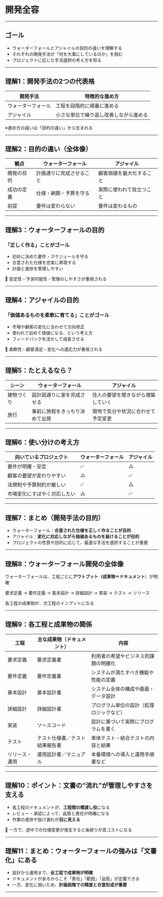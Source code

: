 # 開発全容
---

## ゴール

- ウォーターフォールとアジャイルの目的の違いを理解する  
- それぞれの開発手法が「何を大事にしているのか」を掴む  
- プロジェクトに応じた手法選択の考え方を知る

---

## 理解1：開発手法の2つの代表格

| 開発手法 | 特徴的な進め方 |
|----------|----------------|
| ウォーターフォール | 工程を段階的に順番に進める |
| アジャイル | 小さな単位で繰り返し改善しながら進める |

※進め方の違いは「目的の違い」から生まれる

---

## 理解2：目的の違い（全体像）

| 観点 | ウォーターフォール | アジャイル |
|------|------------------|-------------|
| 開発の目的 | 計画通りに完成させること | 顧客価値を最大化すること |
| 成功の定義 | 仕様・納期・予算を守る | 実際に使われて役立つこと |
| 前提 | 要件は変わらない | 要件は変わるもの |

---

## 理解3：ウォーターフォールの目的

### 「正しく作る」ことがゴール

- 初めに決めた要件・スケジュールを守る
- 合意された仕様を忠実に再現する
- 計画と進捗を管理しやすい

📌 安定性・予測可能性・管理のしやすさが重視される

---

## 理解4：アジャイルの目的

### 「価値あるものを柔軟に育てる」ことがゴール

- 市場や顧客の変化に合わせて方向修正
- 使われて初めて価値になる、という考え方
- フィードバックを活かして成長させる

📌 柔軟性・顧客満足・変化への適応力が重視される

---

## 理解5：たとえるなら？

| シーン | ウォーターフォール | アジャイル |
|--------|------------------|-------------|
| 建物づくり | 設計図通りに家を完成させる | 住人の要望を聞きながら増築していく |
| 旅行 | 事前に旅程をきっちり決めて出発 | 現地で気分や状況に合わせて予定変更 |

---

## 理解6：使い分けの考え方

| 向いているプロジェクト | ウォーターフォール | アジャイル |
|------------------------|------------------|-------------|
| 要件が明確・安定 | ✅ | △ |
| 顧客の要望が変わりやすい | △ | ✅ |
| 法規制や予算制約が厳しい | ✅ | △ |
| 市場変化にすばやく対応したい | △ | ✅ |

---

## 理解7：まとめ（開発手法の目的）

- ウォーターフォール：**合意された仕様を正しく作ることが目的**
- アジャイル：**変化に対応しながら価値あるものを届けることが目的**
- プロジェクトの性質や目的に応じて、最適な手法を選択することが重要
---

## 理解8：ウォーターフォール開発の全体像

ウォーターフォールは、工程ごとに**アウトプット（成果物＝ドキュメント**）が明確

要求定義 → 要件定義 → 基本設計 → 詳細設計 → 実装 → テスト → リリース

各工程の成果物が、次工程のインプットになる

---

## 理解9：各工程と成果物の関係

| 工程 | 主な成果物（ドキュメント） | 内容 |
|------|----------------------------|------|
| 要求定義 | 要求定義書 | 利用者の希望やビジネス的課題の明確化 |
| 要件定義 | 要件定義書 | システムが満たすべき機能や性能の定義 |
| 基本設計 | 基本設計書 | システム全体の構成や画面・データ設計 |
| 詳細設計 | 詳細設計書 | プログラム単位の設計（処理ロジックなど） |
| 実装 | ソースコード | 設計に基づいて実際にプログラムを書く |
| テスト | テスト仕様書／テスト結果報告書 | 単体テスト・結合テストの内容と結果 |
| リリース・運用 | 運用設計書／マニュアル | 本番環境への導入と運用手順書など |

---

## 理解10：ポイント：文書の“流れ”が管理しやすさを支える

- 各工程のドキュメントが、**工程間の橋渡し役**になる
- レビュー・承認によって、品質と責任が明確になる
- 作業の進捗や抜け漏れが**目に見える**

📌 一方で、途中での仕様変更が発生すると後戻りが高コストになる

---

## 理解11：まとめ：ウォーターフォールの強みは「文書化」にある

- 設計から運用まで、**全工程で成果物が明確**
- ドキュメントがあるからこそ「責任」「範囲」「品質」が定義できる
- 一方、変化に弱いため、**計画段階での精度と合意形成が重要**

---
